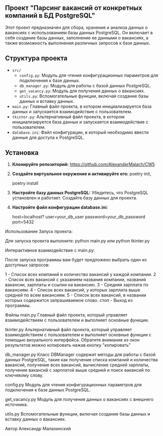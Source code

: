 ## Проект "Парсинг вакансий от конкретных компаний в БД PostgreSQL"


Этот проект предназначен для сбора, хранения и анализа данных о вакансиях с использованием базы данных PostgreSQL. Он включает в себя создание базы данных, заполнение ее данными о вакансиях, а также возможность выполнения различных запросов к базе данных.

## Структура проекта

- `src/`
  - `config.py`: Модуль для чтения конфигурационных параметров для подключения к базе данных.
  - `db_manager.py`: Модуль для работы с базой данных PostgreSQL.
  - `get_vacancy.py`: Модуль для получения данных о вакансиях.
  - `utils.py`: Вспомогательные функции, включая создание базы данных и вставку данных.
- `main.py`: Главный файл проекта, в котором инициализируется база данных и запускается взаимодействие с пользователем.
- `tkinter.py`: Альтернативный файл проекта, в котором инициализируется база данных и запускается взаимодействие с пользователем.
- `database.ini`: Файл конфигурации, в который необходимо ввести данные для доступа к PostgreSQL.

## Установка

1. **Клонируйте репозиторий:**
     https://github.com/AlexanderMalach/CW5

2. **Создайте виртуальное окружение и активируйте его:**
    poetry init, 

    poetry install

3. **Настройте базу данных PostgreSQL:**
    Убедитесь, что PostgreSQL установлен и работает. Создайте базу данных для проекта.

4. **Настройте файл конфигурации database.ini:**

    host=localhost?
    user=your_db_user
    password=your_db_password
    port=5432  


Использование
Запуск проекта:

Для запуска проекта выполните:
    python main.py
или
    python tkinter.py

Интерактивное взаимодействие с main.py:

После запуска программы вам будет предложено выбрать один из доступных запросов:

1 - Список всех компаний и количество вакансий у каждой компании.
2 - Список всех вакансий с указанием названия компании, названия вакансии, зарплаты и ссылки на вакансию.
3 - Средняя зарплата по вакансиям.
4 - Список всех вакансий, у которых зарплата выше средней по всем вакансиям.
5 - Список всех вакансий, в названии которых содержится запрашиваемое слово.
стоп - Выход из программы.

Файлы
main.py
Главный файл проекта, который управляет взаимодействием с пользователем и выполняет основные функции.

tkinter.py
Альтернативный файл проекта, который управляет взаимодействием с пользователем и выполняет основные функции с помощью визуального интерфейса.
Обратите внимание из окон результатов можно копировать нажав кнопку "копировать"

db_manager.py
Класс DBManager содержит методы для работы с базой данных PostgreSQL, такие как получение списка компаний и количества вакансий, получение всех вакансий, вычисление средней зарплаты, получение вакансий с зарплатой выше средней и поиск вакансий по ключевому слову.

config.py
Модуль для чтения конфигурационных параметров для подключения к базе данных PostgreSQL.

get_vacancy.py
Модуль для получения данных о вакансиях с внешнего источника.

utils.py
Вспомогательные функции, включая создание базы данных и вставку данных о вакансиях.


Автор
Александр Малахинский